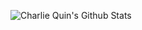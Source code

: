 ![Charlie Quin's Github Stats](https://github-readme-stats.vercel.app/api?username=charliequin&count_private=true&show_icons=true&title_color=ffffff&bg_color=0e0e0e&text_color=ffffff&icon_color=aa54fe&hide_title=true&include_all_commits=true)
